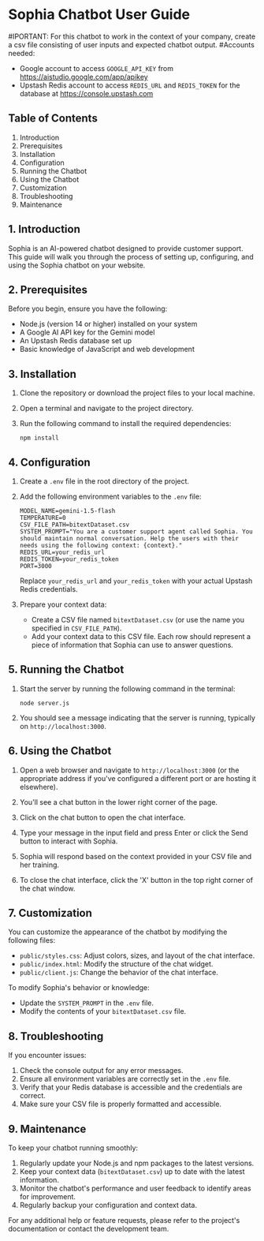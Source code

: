 # Sophia Chatbot User Guide

#IPORTANT: For this chatbot to work in the context of your company, create a csv file consisting of user inputs and expected chatbot output.
#Accounts needed:
- Google account to access `GOOGLE_API_KEY` from https://aistudio.google.com/app/apikey
- Upstash Redis account to access `REDIS_URL` and `REDIS_TOKEN` for the database at https://console.upstash.com

## Table of Contents
1. Introduction
2. Prerequisites
3. Installation
4. Configuration
5. Running the Chatbot
6. Using the Chatbot
7. Customization
8. Troubleshooting
9. Maintenance

## 1. Introduction

Sophia is an AI-powered chatbot designed to provide customer support. This guide will walk you through the process of setting up, configuring, and using the Sophia chatbot on your website.

## 2. Prerequisites

Before you begin, ensure you have the following:

- Node.js (version 14 or higher) installed on your system
- A Google AI API key for the Gemini model
- An Upstash Redis database set up
- Basic knowledge of JavaScript and web development

## 3. Installation

1. Clone the repository or download the project files to your local machine.

2. Open a terminal and navigate to the project directory.

3. Run the following command to install the required dependencies:
   ```
   npm install
   ```

## 4. Configuration

1. Create a `.env` file in the root directory of the project.

2. Add the following environment variables to the `.env` file:
   ```
   MODEL_NAME=gemini-1.5-flash
   TEMPERATURE=0
   CSV_FILE_PATH=bitextDataset.csv
   SYSTEM_PROMPT="You are a customer support agent called Sophia. You should maintain normal conversation. Help the users with their needs using the following context: {context}."
   REDIS_URL=your_redis_url
   REDIS_TOKEN=your_redis_token
   PORT=3000
   ```

   Replace `your_redis_url` and `your_redis_token` with your actual Upstash Redis credentials.

3. Prepare your context data:
   - Create a CSV file named `bitextDataset.csv` (or use the name you specified in `CSV_FILE_PATH`).
   - Add your context data to this CSV file. Each row should represent a piece of information that Sophia can use to answer questions.

## 5. Running the Chatbot

1. Start the server by running the following command in the terminal:
   ```
   node server.js
   ```

2. You should see a message indicating that the server is running, typically on `http://localhost:3000`.

## 6. Using the Chatbot

1. Open a web browser and navigate to `http://localhost:3000` (or the appropriate address if you've configured a different port or are hosting it elsewhere).

2. You'll see a chat button in the lower right corner of the page.

3. Click on the chat button to open the chat interface.

4. Type your message in the input field and press Enter or click the Send button to interact with Sophia.

5. Sophia will respond based on the context provided in your CSV file and her training.

6. To close the chat interface, click the 'X' button in the top right corner of the chat window.

## 7. Customization

You can customize the appearance of the chatbot by modifying the following files:

- `public/styles.css`: Adjust colors, sizes, and layout of the chat interface.
- `public/index.html`: Modify the structure of the chat widget.
- `public/client.js`: Change the behavior of the chat interface.

To modify Sophia's behavior or knowledge:

- Update the `SYSTEM_PROMPT` in the `.env` file.
- Modify the contents of your `bitextDataset.csv` file.

## 8. Troubleshooting

If you encounter issues:

1. Check the console output for any error messages.
2. Ensure all environment variables are correctly set in the `.env` file.
3. Verify that your Redis database is accessible and the credentials are correct.
4. Make sure your CSV file is properly formatted and accessible.

## 9. Maintenance

To keep your chatbot running smoothly:

1. Regularly update your Node.js and npm packages to the latest versions.
2. Keep your context data (`bitextDataset.csv`) up to date with the latest information.
3. Monitor the chatbot's performance and user feedback to identify areas for improvement.
4. Regularly backup your configuration and context data.

For any additional help or feature requests, please refer to the project's documentation or contact the development team.
